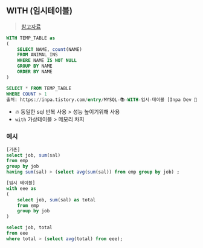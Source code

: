 ## WITH (임시테이블)
> [참고자료](https://inpa.tistory.com/entry/MYSQL-%F0%9F%93%9A-WITH-%EC%9E%84%EC%8B%9C-%ED%85%8C%EC%9D%B4%EB%B8%94)
```sql
WITH TEMP_TABLE as 
(
    SELECT NAME, count(NAME) 
    FROM ANIMAL_INS
    WHERE NAME IS NOT NULL
    GROUP BY NAME
    ORDER BY NAME
)

SELECT * FROM TEMP_TABLE
WHERE COUNT > 1
출처: https://inpa.tistory.com/entry/MYSQL-📚-WITH-임시-테이블 [Inpa Dev 👨‍💻:티스토리]
```


- 🔥 동일한 sql 반복 사용 > 성능 높이기위해 사용
- `with` 가상테이블 > 메모리 차지
### 예시
```sql
[기존]
select job, sum(sal)
from emp
group by job
having sum(sal) > (select avg(sum(sal)) from emp group by job) ;

[임시 테이블]
with eee as
(
	select job, sum(sal) as total 
    from emp 
    group by job
)

select job, total 
from eee
where total > (select avg(total) from eee);
```
